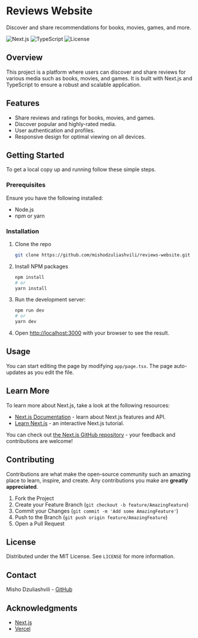 
# Reviews Website

Discover and share recommendations for books, movies, games, and more.

![Next.js](https://img.shields.io/badge/Next.js-v10.0.0-blue)
![TypeScript](https://img.shields.io/badge/TypeScript-v4.0.0-blue)
![License](https://img.shields.io/github/license/mishodzuliashvili/reviews-website)

## Overview

This project is a platform where users can discover and share reviews for various media such as books, movies, and games. It is built with Next.js and TypeScript to ensure a robust and scalable application.

## Features

- Share reviews and ratings for books, movies, and games.
- Discover popular and highly-rated media.
- User authentication and profiles.
- Responsive design for optimal viewing on all devices.

## Getting Started

To get a local copy up and running follow these simple steps.

### Prerequisites

Ensure you have the following installed:

- Node.js
- npm or yarn

### Installation

1. Clone the repo

   ```sh
   git clone https://github.com/mishodzuliashvili/reviews-website.git
   ```

2. Install NPM packages

   ```sh
   npm install
   # or
   yarn install
   ```

3. Run the development server:

   ```sh
   npm run dev
   # or
   yarn dev
   ```

4. Open [http://localhost:3000](http://localhost:3000) with your browser to see the result.

## Usage

You can start editing the page by modifying `app/page.tsx`. The page auto-updates as you edit the file.

## Learn More

To learn more about Next.js, take a look at the following resources:

- [Next.js Documentation](https://nextjs.org/docs) - learn about Next.js features and API.
- [Learn Next.js](https://nextjs.org/learn) - an interactive Next.js tutorial.

You can check out [the Next.js GitHub repository](https://github.com/vercel/next.js/) - your feedback and contributions are welcome!

## Contributing

Contributions are what make the open-source community such an amazing place to learn, inspire, and create. Any contributions you make are **greatly appreciated**.

1. Fork the Project
2. Create your Feature Branch (`git checkout -b feature/AmazingFeature`)
3. Commit your Changes (`git commit -m 'Add some AmazingFeature'`)
4. Push to the Branch (`git push origin feature/AmazingFeature`)
5. Open a Pull Request

## License

Distributed under the MIT License. See `LICENSE` for more information.

## Contact

Misho Dzuliashvili - [GitHub](https://github.com/mishodzuliashvili)

## Acknowledgments

- [Next.js](https://nextjs.org/)
- [Vercel](https://vercel.com/)
